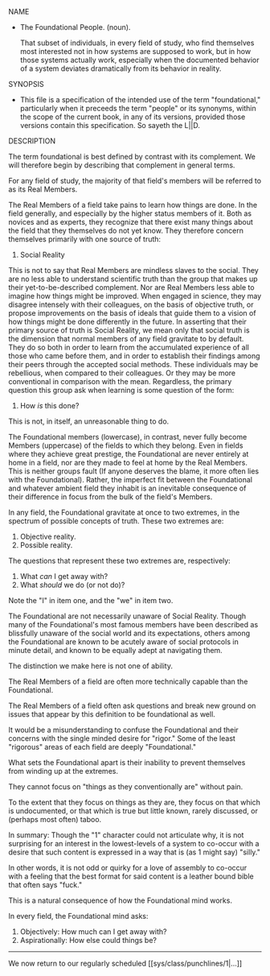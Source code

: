 NAME
- The Foundational People. (noun).

   That subset of individuals, in every field of study, who find themselves most interested not in how systems are supposed to work, but in how those systems actually work, especially when the documented behavior of a system deviates dramatically from its behavior in reality.


SYNOPSIS

- This file is a specification of the intended use of the term "foundational," particularly when it preceeds the term "people" or its synonyms, within the scope of the current book, in any of its versions, provided those versions contain this specification. So sayeth the L||D.


DESCRIPTION

The term foundational is best defined by contrast with its complement. We will therefore begin by describing that complement in general terms.

For any field of study, the majority of that field's members will be referred to as its Real Members.

The Real Members of a field take pains to learn how things are done. In the field generally, and especially by the higher status members of it. Both as novices and as experts, they recognize that there exist many things about the field that they themselves do not yet know. They therefore concern themselves primarily with one source of truth:
1. Social Reality

This is not to say that Real Members are mindless slaves to the social. They are no less able to understand scientific truth than the group that makes up their yet-to-be-described complement. Nor are Real Members less able to imagine how things might be improved. When engaged in science, they may disagree intensely with their colleagues, on the basis of objective truth, or propose improvements on the basis of ideals that guide them to a vision of how things might be done differently in the future. In asserting that their primary source of truth is Social Reality, we mean only that social truth is the dimension that normal members of any field gravitate to by default. They do so both in order to learn from the accumulated experience of all those who came before them, and in order to establish their findings among their peers through the accepted social methods. These individuals may be rebellious, when compared to their colleagues. Or they may be more conventional in comparison with the mean. Regardless, the primary question this group ask when learning is some question of the form:
1. How _is_ this done?

This is not, in itself, an unreasonable thing to do.

The Foundational members (lowercase), in contrast, never fully become  Members (uppercase) of the fields to which they belong. Even in fields where they achieve great prestige, the Foundational are never entirely at home in a field, nor are they made to feel at home by the Real Members. This is neither groups fault (If anyone deserves the blame, it more often lies with the Foundational). Rather, the imperfect fit between the Foundational and whatever ambient field they inhabit is an inevitable consequence of their difference in focus from the bulk of the field's Members.

In any field, the Foundational gravitate at once to two extremes, in the spectrum of possible concepts of truth. These two extremes are:
1. Objective reality.
2. Possible reality.

The questions that represent these two extremes are, respectively:
1. What _can_ I get away with?
2. What _should_ we do (or not do)?

Note the "I" in item one, and the "we" in item two.

The Foundational are not necessarily unaware of Social Reality. Though many of the Foundational's most famous members have been described as blissfully unaware of the social world and its expectations, others among the Foundational are known to be acutely aware of social protocols in minute detail, and known to be equally adept at navigating them.

The distinction we make here is not one of ability.

The Real Members of a field are often more technically capable than the Foundational.

The Real Members of a field often ask questions and break new ground on issues that appear by this definition to be foundational as well.

It would be a misunderstanding to confuse the Foundational and their concerns with the single minded desire for "rigor." Some of the least "rigorous" areas of each field are deeply "Foundational."

What sets the Foundational apart is their inability to prevent themselves from winding up at the extremes.

They cannot focus on "things as they conventionally are" without pain.

To the extent that they focus on things as they are, they focus on that which is undocumented, or that which is true but little known, rarely discussed, or (perhaps most often) taboo.

In summary: Though the "1" character could not articulate why, it is not surprising for an interest in the lowest-levels of a system to co-occur with a desire that such content is expressed in a way that is (as 1 might say) "silly."

In other words, it is not odd or quirky for a love of assembly to co-occur with a feeling that the best format for said content is a leather bound bible that often says "fuck."

This is a natural consequence of how the Foundational mind works.

In every field, the Foundational mind asks:
1. Objectively: How much can I get away with?
2. Aspirationally: How else could things be?

---

We now return to our regularly scheduled [[sys/class/punchlines/1|...]]